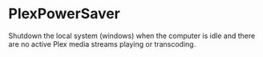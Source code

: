 # PlexPowerSaver
Shutdown the local system (windows) when the computer is idle and there are no active Plex media streams playing or transcoding.
